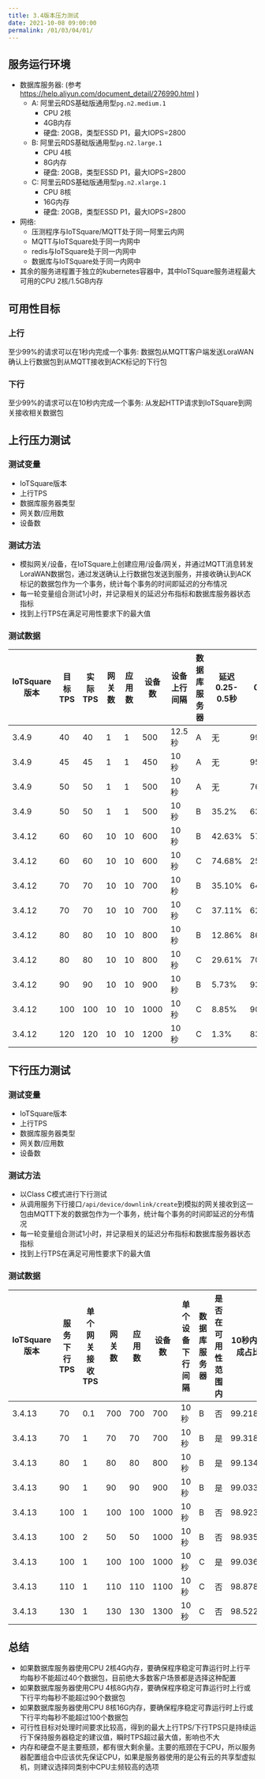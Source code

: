 ```yaml
---
title: 3.4版本压力测试
date: 2021-10-08 09:00:00
permalink: /01/03/04/01/
---
```

## 服务运行环境
* 数据库服务器: (参考 https://help.aliyun.com/document_detail/276990.html )
    * A: 阿里云RDS基础版通用型`pg.n2.medium.1`
        * CPU 2核
        * 4GB内存
        * 硬盘: 20GB，类型ESSD P1，最大IOPS=2800
    * B: 阿里云RDS基础版通用型`pg.n2.large.1`
        * CPU 4核
        * 8G内存
        * 硬盘: 20GB，类型ESSD P1，最大IOPS=2800
    * C: 阿里云RDS基础版通用型`pg.n2.xlarge.1`
        * CPU 8核
        * 16G内存
        * 硬盘: 20GB，类型ESSD P1，最大IOPS=2800
* 网络:
    * 压测程序与IoTSquare/MQTT处于同一阿里云内网
    * MQTT与IoTSquare处于同一内网中
    * redis与IoTSquare处于同一内网中
    * 数据库与IoTSquare处于同一内网中
* 其余的服务进程置于独立的kubernetes容器中，其中IoTSquare服务进程最大可用的CPU 2核/1.5GB内存

## 可用性目标
### 上行	
至少99%的请求可以在1秒内完成一个事务: 数据包从MQTT客户端发送LoraWAN确认上行数据包到从MQTT接收到ACK标记的下行包

### 下行	
至少99%的请求可以在10秒内完成一个事务: 从发起HTTP请求到IoTSquare到网关接收相关数据包

## 上行压力测试
### 测试变量
* IoTSquare版本
* 上行TPS
* 数据库服务器类型
* 网关数/应用数
* 设备数

### 测试方法
* 模拟网关/设备，在IoTSquare上创建应用/设备/网关，并通过MQTT消息转发LoraWAN数据包，通过发送确认上行数据包发送到服务，并接收确认到ACK标记的数据包作为一个事务，统计每个事务的时间即延迟的分布情况
* 每一轮变量组合测试1小时，并记录相关的延迟分布指标和数据库服务器状态指标
* 找到上行TPS在满足可用性要求下的最大值

### 测试数据
| IoTSquare版本 | 目标TPS | 实际TPS | 网关数 | 应用数 | 设备数 | 设备上行间隔 | 数据库服务器 | 延迟0.25-0.5秒 | 延迟0.5-1秒 | 延迟1-2.5秒 | 延迟2.5-5秒 | 延迟5-10秒 | 数据库CPU使用率 | 数据库内存使用率 | 数据库每秒事务数 | 数据库IOPS |
| --- | --- | --- | --- | --- | --- | --- | --- | --- | --- | --- | --- | --- | --- | --- |--- | --- |
| 3.4.9 | 40 | 40 | 1 | 1 | 500 | 12.5秒 | A | 无 | 99.53% | 0.44% | 无 | 无 | 56%-62% | 10.5%-13% | 750 | 60-66 |
| 3.4.9 | 45 | 45 | 1 | 1 | 450 | 10秒 | A | 无 | 95.4% | 4.45% | 无 | 无 | 65%-68% | 25%-25.4% | 824-834 | 64-90 |
| 3.4.9 | 50 | 50 | 1 | 1 | 500 | 10秒 | A | 无 | 76.87% | 23% | 无 | 无 | 70%-80% | 41%-44% | 861-1022 | 72-126 |
| 3.4.9 | 50 | 50 | 1 | 1 | 500 | 10秒 | B | 35.2% | 63.8% | 1.04% | 无 | 无 | 30%-32.8% | 3%-4% | 923-946 | 39-73 |
| 3.4.12 | 60 | 60 | 10 | 10 | 600 | 10秒 | B | 42.63% | 57.30% | 0.038% | 无 | 无 | 11.9%-12.5% | 4%-5% | 372-418 | 20-42 |
| 3.4.12 | 60 | 60 | 10 | 10 | 600 | 10秒 | C | 74.68% | 25.31% | 无 | 无 | 无 | 5.2%-6.4% | 3% | 398-405 | 26-49 |
| 3.4.12 | 70 | 70 | 10 | 10 | 700 | 10秒 | B | 35.10% | 64.82% | 0.076% | 无 | 无 | 12.7%-14.6% | 6%-8% | 443-469 | 26-64 |
| 3.4.12 | 70 | 70 | 10 | 10 | 700 | 10秒 | C | 37.11% | 62.83% | 0.062% | 无 | 无 | 5.5%-6.9% | 5% | 443-492 | 22-66 |
| 3.4.12 | 80 | 80 | 10 | 10 | 800 | 10秒 | B | 12.86% | 86.95% | 0.182% | 无 | 无 | 15%-17.4% | 9%-12% | 493-529 | 23-43 |
| 3.4.12 | 80 | 80 | 10 | 10 | 800 | 10秒 | C | 29.61% | 70.31% | 0.082% | 无 | 无 | 7.2%-7.9% | 6%-7% | 509-514 | 22-70 |
| 3.4.12 | 90 | 90 | 10 | 10 | 900 | 10秒 | B | 5.73% | 93.3% | 0.966% | 无 | 无 | 17.5%-19.2% | 14%-16% | 578-586 | 30-68 |
| 3.4.12 | 100 | 100 | 10 | 10 | 1000 | 10秒 | C | 8.85% | 90.23% | 0.92% | 无 | 无 | 9%-10.3% | 10% | 632-655 | 27-66 |
| 3.4.12 | 120 | 120 | 10 | 10 | 1200 | 10秒 | C | 1.3% | 83.33% | 14.82% | 0.24% | 0.30% | 10.5%-12.7% | 12%-13.4% | 679-813 | 34-85 |

## 下行压力测试
### 测试变量
* IoTSquare版本
* 上行TPS
* 数据库服务器类型
* 网关数/应用数
* 设备数

### 测试方法
* 以Class C模式进行下行测试
* 从调用服务下行接口`/api/device/downlink/create`到模拟的网关接收到这一包由MQTT下发的数据包作为一个事务，统计每个事务的时间即延迟的分布情况
* 每一轮变量组合测试1小时，并记录相关的延迟分布指标和数据库服务器状态指标
* 找到上行TPS在满足可用性要求下的最大值

### 测试数据

| IoTSquare版本 | 服务下行TPS | 单个网关接收TPS | 网关数 | 应用数 | 设备数 | 单个设备下行间隔 | 数据库服务器 | 是否在可用性范围内 | 10秒内完成占比 | 平均延迟 | 延迟0-0.25秒 | 延迟0.25-0.5秒 | 延迟0.5-1秒 | 延迟1-2.5秒 | 延迟2.5-5秒 | 延迟5-10秒 | 延迟10-15秒 | 延迟15-30秒 | 延迟30-50秒 | 延迟>50秒(也包含超时) | 数据库CPU使用率 | 数据库内存使用率 | 数据库每秒事务数 | 数据库IOPS | 
| --- | --- | --- | --- | --- | --- | --- | --- | --- | --- | --- | --- | --- | --- | --- |--- | --- | --- | --- | --- | --- | --- | --- |--- | --- |
| 3.4.13 | 70 | 0.1 | 700 | 700 | 700 | 10秒 | B | 否 | 99.218% | 3.687秒 | 0.014% | 0.024% | 0.053% | 0.377% | 98.44% | 0.31% | 0.28% | 0.02% | 0 | 0.49% | 13%-16.1% | 3%-4% | 545-755 | 70-108 | 
| 3.4.13 | 70 | 1 | 70 | 70 | 700 | 10秒 | B | 是 | 99.318% | 3.733秒 | 0.004% | 0.001% | 0.109% | 0.073% | 98.697% | 0.434% | 0.148% | 0.011% | 0.014% | 0.507% | 14%-15% | 4% | 542-592 | 73-100 | 
| 3.4.13 | 80 | 1 | 80 | 80 | 800 | 10秒 | B | 是 | 99.134% | 3.929秒 | 0.076% | 0.029% | 0.049% | 0.139% | 98.385% | 0.456% | 0.163% | 0.062% | 0.020% | 0.619% | 12.6%-15.4% | 2% | 531-619 | 71-91 | 
| 3.4.13 | 90 | 1 | 90 | 90 | 900 | 10秒 | B | 是 | 99.033% | 4.022秒 | 0.011% | 0.017% | 0.049% | 0.053% | 98.51% | 0.393% | 0.129% | 0.081% | 0.012% | 0.715% | 12.2%-15.6% | 3% | 499-623 | 57-105 | 
| 3.4.13 | 100 | 1 | 100 | 100 | 1000 | 10秒 | B | 否 | 98.923% | 4.142秒 | 0.033% | 0.043% | 0.058% | 0.055% | 98.357% | 0.376% | 0.158% | 0.1% | 0.009% | 0.809% | 12.9%-15.1% | 4% | 504-618 | 78-104 | 
| 3.4.13 | 100 | 2 | 50 | 50 | 1000 | 10秒 | B | 否 | 98.935% | 4.221秒 | 0.042% | 0.025% | 0.098% | 0.048% | 98.29% | 0.428% | 0.116% | 0.114% | 0.0143% | 0.82% | 13%-14% | 4%-5% | 548-585 | 74-89 | 
| 3.4.13 | 100 | 1 | 100 | 100 | 1000 | 10秒 | C | 是 | 99.036% | 3.653秒 | 0.018% | 0.025% | 0.071% | 0.08% | 98.486% | 0.357% | 0.105% | 0.08% | 0.008% | 0.769% | 5.8%-6.4% | 2% | 532-651 | 72-122 | 
| 3.4.13 | 110 | 1 | 110 | 110 | 1100 | 10秒 | C | 否 | 98.878% | 3.961秒 | 0.027% | 0.036% | 0.088% | 0.185% | 98.05% | 0.48% | 0.11% | 0.107% | 0.021% | 0.882% | 5.4%-6.7% | 2% | 513-627 | 64-85 | 
| 3.4.13 | 130 | 1 | 130 | 130 | 1300 | 10秒 | C | 否 | 98.522% | 4.129秒 | 0.006% | 0.03% | 0.016% | 0.004% | 98.149% | 0.315% | 0.16% | 0.138% | 0.036% | 1.143% | 5.8%-6.3% | 3% | 562-620 | 78-86 | 

## 总结
* 如果数据库服务器使用CPU 2核4G内存，要确保程序稳定可靠运行时上行平均每秒不能超过40个数据包，目前绝大多数客户场景都是选择这种配置
* 如果数据库服务器使用CPU 4核8G内存，要确保程序稳定可靠运行时上行或下行平均每秒不能超过90个数据包
* 如果数据库服务器使用CPU 8核16G内存，要确保程序稳定可靠运行时上行或下行平均每秒不能超过100个数据包
* 可行性目标对处理时间要求比较高，得到的最大上行TPS/下行TPS只是持续运行下保持服务器稳定的建议值，瞬时TPS超过最大值，影响也不大
* 内存和硬盘不是主要瓶颈，都有很大剩余量。主要的瓶颈在于CPU，所以服务器配置组合中应该优先保证CPU，如果是服务器使用的是公有云的共享型虚拟机，则建议选择同类别中CPU主频较高的选项


